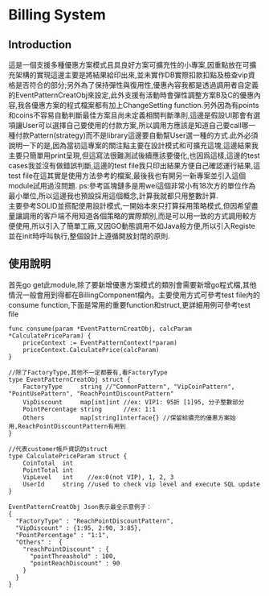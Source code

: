 # Billing System

## Introduction
這是一個支援多種優惠方案模式且具良好方案可擴充性的小專案,因重點放在可擴充架構的實現這邊主要是將結果給印出來,並未實作DB實際扣款扣點及檢查vip資格是否符合的部分;另外為了保持彈性與復用性,優惠內容我都是透過調用者自定義的EventPatternCreatObj來設定,此外支援有活動時會彈性調整方案B及C的優惠內容,我各優惠方案的程式檔案都有加上ChangeSetting function.另外因為有points和coins不容易自動判斷最佳方案且尚未定義相關判斷準則,這邊是假設UI那會有選項讓User可以選擇自己要使用的付款方案,所以調用方應該是知道自己要call哪一種付款Pattern(strategy)而不是library這邊要自動幫User選一種的方式.此外必須說明一下的是,因為當初這專案的關注點主要在設計模式和可擴充這塊,這邊結果我主要只簡單用print呈現,但這寫法很難測試後續應該要優化,也因爲這樣,這邊的test cases我並沒有做錯誤判斷,這邊的test file我只印出結果方便自己確認運行結果,這test file在這其實是使用方法參考的檔案,最後我也有開另一新專案並引入這個module試用過沒問題. ps:參考區塊鏈多是用wei這個非常小有18次方的單位作為最小單位,所以這邊我也預設採用這個概念,計算我就都只用整數計算.  
主要參考SOLID並搭配使用設計模式,一開始本來只打算採用策略模式,但因希望盡量讓調用的客戶端不用知道各個策略的實際類別,而是可以用一致的方式調用較方便使用,所以引入了簡單工廠,又因GO動態調用不如Java般方便,所以引入Registe並在init時呼叫執行,整個設計上遵循開放封閉的原則.

## 使用說明
首先go get此module,除了要新增優惠方案模式的類別會需要新增go程式檔,其他情況一般會用到得都在BillingComponent檔內。主要使用方式可參考test file內的consume function,下面是常用的重要function和struct,更詳細用例可參考test file

```
func consume(param *EventPatternCreatObj, calcParam *CalculatePriceParam) {
	priceContext := EventPatternContext(*param)
	priceContext.CalculatePrice(calcParam)
}  

//除了FactoryType,其他不一定都要有,看FactoryType
type EventPatternCreatObj struct {
	FactoryType     string //"CommonPattern", "VipCoinPattern", "PointUsePattern", "ReachPointDiscountPattern"
	VipDiscount     map[int]int //ex: VIP1: 95折 [1]95, 分子整數部分
	PointPercentage string      //ex: 1:1
	Others          map[string]interface{} //保留給擃充的優惠方案始用,ReachPointDiscountPattern有用到
}

//代表customer帳戶資訊的struct
type CalculatePriceParam struct {
	CoinTotal  int
	PointTotal int
	VipLevel   int    //ex:0(not VIP), 1, 2, 3
	UserId     string //used to check vip level and execute SQL update
}

EventPatternCreatObj Json表示最全示意例子：
{
  "FactoryType" : "ReachPointDiscountPattern",
  "VipDiscount" : {1:95, 2:90, 3:85}, 
  "PointPercentage" : "1:1",
  "Others" :  {
    "reachPointDiscount" : {
      "pointThreashold" : 100,
      "pointReachDiscount" : 90
    }
  }
}

```